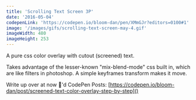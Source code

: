```yaml
---
title: 'Scrolling Text Screen 3P'
date: '2016-05-04'
codepenLink: 'https://codepen.io/bloom-dan/pen/XMmGJr?editors=0100#1'
image: '/images/gifs/scrolling-text-screen-may-4.gif'
imageWidth: 480
imageHeight: 253
---
```


A pure css color overlay with cutout (screened) text.

Takes advantage of the lesser-known "mix-blend-mode" css built in, which are like filters in photoshop. A simple keyframes transform makes it move.

Write up over at now 🌅'd CodePen Posts: [https://codepen.io/bloom-dan/post/screened-text-color-overlay-step-by-step]()
